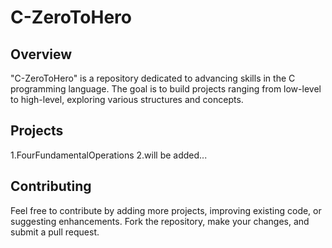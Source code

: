# C-ZeroToHero

## Overview

"C-ZeroToHero" is a repository dedicated to advancing skills in the C programming language. The goal is to build projects ranging from low-level to high-level, exploring various structures and concepts.<br>
## Projects<br>
1.FourFundamentalOperations
2.will be added...

## Contributing<br>
Feel free to contribute by adding more projects, improving existing code, or suggesting enhancements. Fork the repository, make your changes, and submit a pull request.<br>

